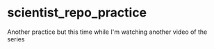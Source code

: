 # scientist_repo_practice
Another practice but this time while I'm watching another video of the series
